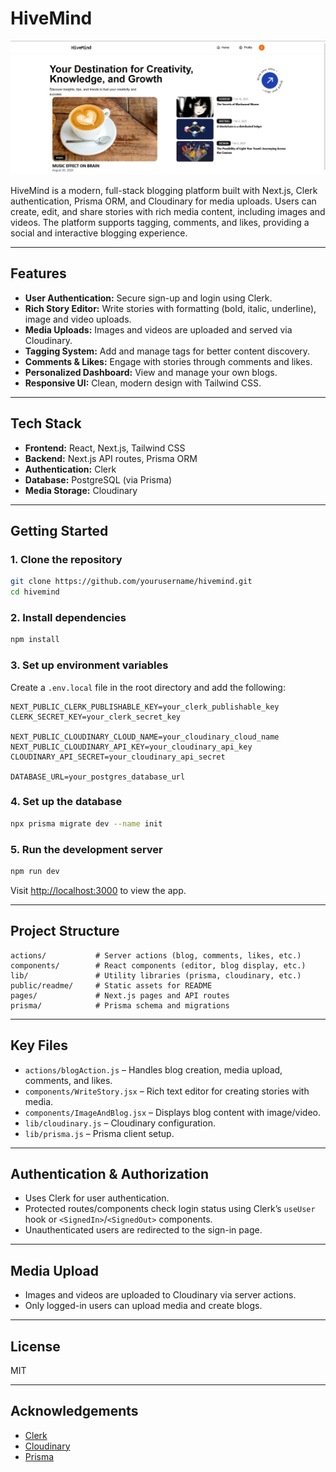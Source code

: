 # HiveMind

![Hero](public/readme/hero.png)

HiveMind is a modern, full-stack blogging platform built with Next.js, Clerk authentication, Prisma ORM, and Cloudinary for media uploads. Users can create, edit, and share stories with rich media content, including images and videos. The platform supports tagging, comments, and likes, providing a social and interactive blogging experience.

---

## Features

- **User Authentication:** Secure sign-up and login using Clerk.
- **Rich Story Editor:** Write stories with formatting (bold, italic, underline), image and video uploads.
- **Media Uploads:** Images and videos are uploaded and served via Cloudinary.
- **Tagging System:** Add and manage tags for better content discovery.
- **Comments & Likes:** Engage with stories through comments and likes.
- **Personalized Dashboard:** View and manage your own blogs.
- **Responsive UI:** Clean, modern design with Tailwind CSS.

---

## Tech Stack

- **Frontend:** React, Next.js, Tailwind CSS
- **Backend:** Next.js API routes, Prisma ORM
- **Authentication:** Clerk
- **Database:** PostgreSQL (via Prisma)
- **Media Storage:** Cloudinary

---

## Getting Started

### 1. Clone the repository

```bash
git clone https://github.com/yourusername/hivemind.git
cd hivemind
```

### 2. Install dependencies

```bash
npm install
```

### 3. Set up environment variables

Create a `.env.local` file in the root directory and add the following:

```env
NEXT_PUBLIC_CLERK_PUBLISHABLE_KEY=your_clerk_publishable_key
CLERK_SECRET_KEY=your_clerk_secret_key

NEXT_PUBLIC_CLOUDINARY_CLOUD_NAME=your_cloudinary_cloud_name
NEXT_PUBLIC_CLOUDINARY_API_KEY=your_cloudinary_api_key
CLOUDINARY_API_SECRET=your_cloudinary_api_secret

DATABASE_URL=your_postgres_database_url
```

### 4. Set up the database

```bash
npx prisma migrate dev --name init
```

### 5. Run the development server

```bash
npm run dev
```

Visit [http://localhost:3000](http://localhost:3000) to view the app.

---

## Project Structure

```
actions/           # Server actions (blog, comments, likes, etc.)
components/        # React components (editor, blog display, etc.)
lib/               # Utility libraries (prisma, cloudinary, etc.)
public/readme/     # Static assets for README
pages/             # Next.js pages and API routes
prisma/            # Prisma schema and migrations
```

---

## Key Files

- `actions/blogAction.js` – Handles blog creation, media upload, comments, and likes.
- `components/WriteStory.jsx` – Rich text editor for creating stories with media.
- `components/ImageAndBlog.jsx` – Displays blog content with image/video.
- `lib/cloudinary.js` – Cloudinary configuration.
- `lib/prisma.js` – Prisma client setup.

---

## Authentication & Authorization

- Uses Clerk for user authentication.
- Protected routes/components check login status using Clerk’s `useUser` hook or `<SignedIn>`/`<SignedOut>` components.
- Unauthenticated users are redirected to the sign-in page.

---

## Media Upload

- Images and videos are uploaded to Cloudinary via server actions.
- Only logged-in users can upload media and create blogs.

---

## License

MIT

---

## Acknowledgements

- [Clerk](https://clerk.dev/)
- [Cloudinary](https://cloudinary.com/)
- [Prisma](https://prisma.io/)